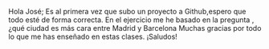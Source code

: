 Hola José;
Es al primera vez que subo un proyecto a Github,espero que todo esté de forma correcta.
En el ejercicio me he basado en la pregunta , ¿qué ciudad es más cara entre Madrid y Barcelona
Muchas gracias por todo lo que me has enseñado en estas clases.
¡Saludos!
